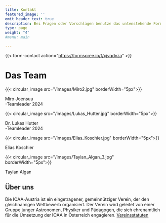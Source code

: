 ```yaml
---
title: Kontakt
featured_image: ''
omit_header_text: true
description: Bei Fragen oder Vorschlägen benutze das untenstehende Formular
type: page
weight: "4"
#menu: main

---
```


{{< form-contact action="https://formspree.io/f/xjvqdvza"  >}}



# Das Team

<div class="image-container">
  <div class="images">
    <div class="top-image">
      {{< circular_image src="/images/Miro2.jpg" borderWidth="5px">}}
      <p class="tc">Miro Joensuu <br>
      -Teamleader 2024</p>
    </div>
    <div class="top-image">
      {{< circular_image src="/images/Lukas_Hutter.jpg" borderWidth="5px">}}
      <p class="tc"> Dr. Lukas Hutter <br>
      -Teamleader 2024</p>
    </div>
  </div>
  <div class="images">
    <div class="bottom-image">
      {{< circular_image src="/images/Elias_Koschier.jpg" borderWidth="5px">}}
      <p class="tc">Elias Koschier</p>
    </div>
    <div class="bottom-image">
      {{< circular_image src="/images/Taylan_Algan_3.jpg" borderWidth="5px">}}
      <p class="tc">Taylan Algan</p>
    </div>
  </div>
</div>

## Über uns

Die IOAA-Austria ist ein eingetragener, gemeinnütziger Verein, der den gleichnamigen Wettbewerb organisiert. Der Verein wird geleitet von einer Gruppe junger Astronomen, Physiker und Pädagogen, die sich ehrenamtlich für die Umsetzung der IOAA in Österreich engagieren. [Vereinsstatuten](/astro/files/Vereinsstatuten_IOAA-Austria.pdf)

<!-- Unterstützte den Verein durch eine Mitgliedschaft -->
